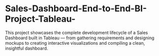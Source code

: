 # Sales-Dashboard-End-to-End-BI-Project-Tableau-
This project showcases the complete development lifecycle of a Sales Dashboard built in Tableau — from gathering requirements and designing mockups to creating interactive visualizations and compiling a clean, insightful dashboard.
